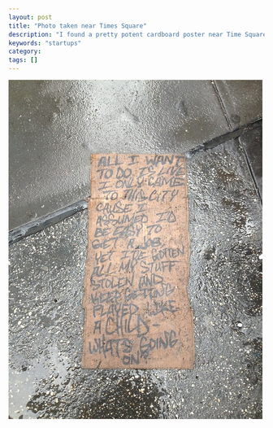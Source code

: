 ```yaml
---
layout: post
title: "Photo taken near Times Square"
description: "I found a pretty potent cardboard poster near Time Square"
keywords: "startups"
category:
tags: []
---
```


<img src="/assets/static/images/times-square-poster.jpg" />